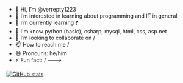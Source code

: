 - 👋 Hi, I’m @verrepty1223
- 👀 I’m interested in learning about programming and IT in general
- 🌱 I’m currently learning ❓
- 🧠 I'm know python (basic), csharp, mysql, html, css, asp.net
- 💞️ I’m looking to collaborate on /
- 📫 How to reach me /
- 😄 Pronouns: he/him
- ⚡ Fun fact: / --->

[![GitHub stats](https://github-readme-stats.vercel.app/api?username=yourusername&show_icons=true)](https://github.com/verrepty1223)

<!---
verrepty1223/verrepty1223 is a ✨ special ✨ repository because its `README.md` (this file) appears on your GitHub profile.
You can click the Preview link to take a look at your changes.
--->
<!--- [![GitHub stats](https://github-readme-stats.vercel.app/api?username=yourusername&show_icons=true)](https://github.com/verrepty1223) --->

